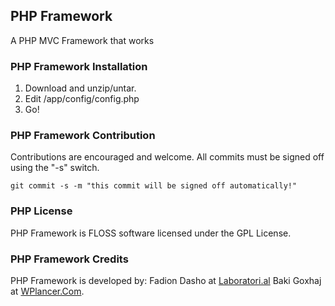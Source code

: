 ## PHP Framework

A PHP MVC Framework that works

### PHP Framework Installation

1. Download and unzip/untar.
2. Edit /app/config/config.php
3. Go!

### PHP Framework Contribution

Contributions are encouraged and welcome. All commits must be signed off using the "-s" switch.

	git commit -s -m "this commit will be signed off automatically!"

### PHP License

PHP Framework is FLOSS software licensed under the GPL License.

### PHP Framework Credits

PHP Framework is developed by:
	Fadion Dasho at [Laboratori.al](http://laboratori.al/)
	Baki Goxhaj at [WPlancer.Com](http://wplancer.com/ "WordPress Freelancer").


